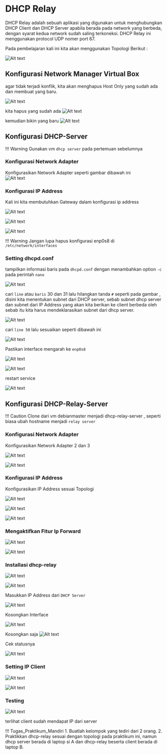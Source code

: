# DHCP Relay

DHCP Relay adalah sebuah aplikasi yang digunakan untuk menghubungkan DHCP Client dan DHCP Server apabila berada pada network yang berbeda, dengan syarat kedua network sudah saling terkoneksi. DHCP Relay ini menggunakan protocol UDP nomer port 67. 

Pada pembelajaran kali ini kita akan menggunakan Topologi Berikut :  

![Alt text](image-8.png)

## Konfigurasi Network Manager Virtual Box
agar tidak terjadi konflik, kita akan menghapus Host Only yang sudah ada dan membuat yang baru.

![Alt text](image-38.png)

kita hapus yang sudah ada
![Alt text](image-39.png)

kemudian bikin yang baru
![Alt text](image-40.png)

## Konfigurasi DHCP-Server

!!! Warning
    Gunakan vm `dhcp server` pada pertemuan sebelumnya

### Konfigurasi Network Adapter

Konfigurasikan Network Adapter seperti gambar dibawah ini  
![Alt text](image-9.png)

### Konfigurasi IP Address

Kali ini kita membutuhkan Gateway dalam konfigurasi ip address

![Alt text](image-31.png)

![Alt text](image-32.png)

![Alt text](image-33.png)

!!! Warning
    Jangan lupa hapus konfigurasi enp0s8 di `/etc/network/interfaces`

### Setting dhcpd.conf

tampilkan informasi baris pada `dhcpd.conf` dengan menambahkan option `-c` pada perintah `nano`

![Alt text](image-12.png)

cari `line` atau `baris` 30 dan 31 lalu hilangkan tanda `#` seperti pada gambar , disini kita menentukan subnet dari DHCP server, sebab subnet dhcp server dan subnet dari IP Address yang akan kita berikan ke client berbeda oleh sebab itu kita harus mendeklarasikan subnet dari dhcp server.

![Alt text](image-13.png)

cari `line 50` lalu sesuaikan seperti dibawah ini  

![Alt text](image-16.png)

Pastikan interface mengarah ke `enp0s8`

![Alt text](image-37.png)

![Alt text](image-15.png)

restart service

![Alt text](image-17.png)

## Konfigurasi DHCP-Relay-Server

!!! Caution
    Clone dari vm debianmaster menjadi dhcp-relay-server , seperti biasa ubah hostname menjadi `relay server`  


### Konfigurasi Network Adapter

Konfigurasikan Network Adapter 2 dan 3

![Alt text](image-18.png)  

![Alt text](image-19.png)

### Konfigurasi IP Address

Konfigurasikan IP Address sesuai Topologi

![Alt text](image-20.png)

![Alt text](image-21.png)

![Alt text](image-22.png)

### Mengaktifkan Fitur Ip Forward
![Alt text](image-34.png)

![Alt text](image-35.png)

### Installasi dhcp-relay

![Alt text](image-24.png)

![Alt text](image-23.png)

Masukkan IP Address dari `DHCP Server`

![Alt text](image-25.png)

Kosongkan Interface

![Alt text](image-36.png)

Kosongkan saja
![Alt text](image-27.png)

Cek statusnya

![Alt text](image-28.png)

### Setting IP Client

![Alt text](image-29.png)

![Alt text](image-41.png)

### Testing

![Alt text](image-30.png)

terlihat client sudah mendapat IP dari server

!!! Tugas_Praktikum_Mandiri
    1. Buatlah kelompok yang tediri dari 2 orang.
    2. Praktikkan dhcp-relay sesuai dengan topologi pada praktikum ini, namun dhcp server berada di laptop si A dan dhcp-relay beserta client berada di laptop B.

